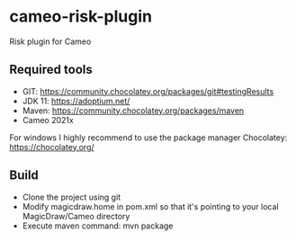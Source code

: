 # cameo-risk-plugin
Risk plugin for Cameo

## Required tools
* GIT: https://community.chocolatey.org/packages/git#testingResults
* JDK 11: https://adoptium.net/
* Maven: https://community.chocolatey.org/packages/maven
* Cameo 2021x

For windows I highly recommend to use the package manager Chocolatey: https://chocolatey.org/

## Build 

* Clone the project using git
* Modify magicdraw.home in pom.xml so that it's pointing to your local MagicDraw/Cameo directory
* Execute maven command: mvn package


